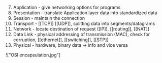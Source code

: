 7. Application - give networking options for programs
6. Presentation - translate Application layer data into standardized data
5. Session - maintain the connection
4. Transport - [[TCP]] [[UDP]], splitting data into segments/datagrams
3. Network - locate destination of request ([IP]), [[routing]], [[NAT]]
2. Data Link - physical addressing of transmission (MAC), check for corruption, [[ethernet]], [[switching]], [[STP]]
1. Physical - hardware, binary data -> info and vice versa

!["OSI encapsulation.jpg"]
